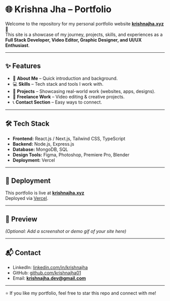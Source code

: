 # 🌐 Krishna Jha – Portfolio

Welcome to the repository for my personal portfolio website **[krishnajha.xyz](https://krishnajha.xyz)** 🚀  
This site is a showcase of my journey, projects, skills, and experiences as a **Full Stack Developer, Video Editor, Graphic Designer, and UI/UX Enthusiast**.  

---

## ✨ Features
- 📌 **About Me** – Quick introduction and background.  
- 💻 **Skills** – Tech stack and tools I work with.  
- 📂 **Projects** – Showcasing real-world work (websites, apps, designs).  
- 🎥 **Freelance Work** – Video editing & creative projects.  
- 📞 **Contact Section** – Easy ways to connect.  

---

## 🛠️ Tech Stack
- **Frontend:** React.js / Next.js, Tailwind CSS, TypeScript  
- **Backend:** Node.js, Express.js  
- **Database:** MongoDB, SQL  
- **Design Tools:** Figma, Photoshop, Premiere Pro, Blender  
- **Deployment:** Vercel  

---

## 🚀 Deployment
This portfolio is live at **[krishnajha.xyz](https://krishnajha.xyz)**  
Deployed via [Vercel](https://vercel.com/).  

---

## 📸 Preview
*(Optional: Add a screenshot or demo gif of your site here)*

---

## 📬 Contact
- LinkedIn: [linkedin.com/in/krishnajha](https://linkedin.com/in/krishnajha)  
- GitHub: [github.com/krishnajha01](https://github.com/krishnajha01)  
- Email: **krishnajha.dev@gmail.com**  

---

⭐ If you like my portfolio, feel free to star this repo and connect with me!  
